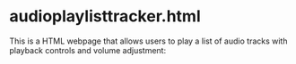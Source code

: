 # audioplaylisttracker.html
This is a HTML webpage that allows users to play a list of audio tracks with playback controls and volume adjustment:
